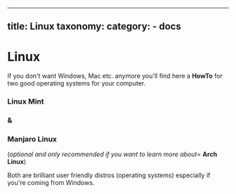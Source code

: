  ---
title: Linux
taxonomy:
    category:
        - docs
---

# Linux

If you don't want Windows, Mac etc. anymore you'll find here a **HowTo** for two good operating systems for your computer.

### Linux Mint

### &

### Manjaro Linux

(_optional and only recommended if you want to learn more about_= __Arch Linux__)

Both are brilliant user friendly distros (operating systems) especially if you're coming from Windows.
